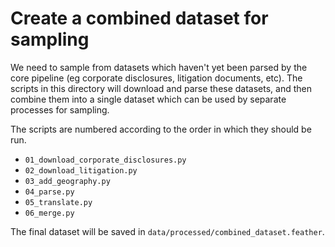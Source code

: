 # Create a combined dataset for sampling

We need to sample from datasets which haven't yet been parsed by the core pipeline (eg corporate disclosures, litigation documents, etc). The scripts in this directory will download and parse these datasets, and then combine them into a single dataset which can be used by separate processes for sampling.

The scripts are numbered according to the order in which they should be run.

- `01_download_corporate_disclosures.py`
- `02_download_litigation.py`
- `03_add_geography.py`
- `04_parse.py`
- `05_translate.py`
- `06_merge.py`

The final dataset will be saved in `data/processed/combined_dataset.feather`.
